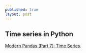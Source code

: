 ```yaml
---
published: true
layout: post
---
```

## Time series in Python

[Modern Pandas (Part 7): Time Series](https://tomaugspurger.github.io/modern-7-timeseries.html).
